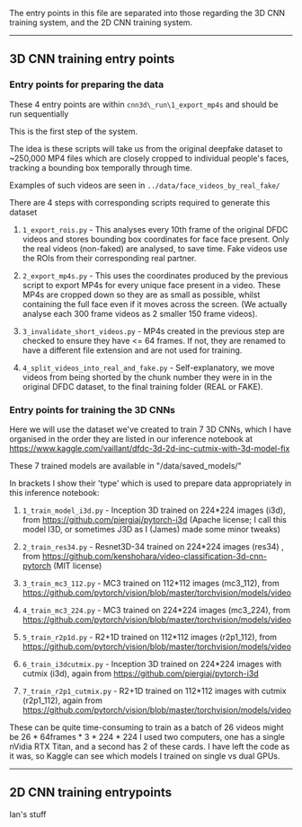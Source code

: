 The entry points in this file are separated into those regarding the 3D CNN training system, and the 2D CNN training system.

---

## 3D CNN training entry points

### Entry points for preparing the data

These 4 entry points are within `cnn3d\_run\1_export_mp4s` and should be run sequentially

This is the first step of the system.

The idea is these scripts will take us from the original deepfake dataset to ~250,000 MP4 files which are closely cropped to individual people's faces, tracking a bounding box temporally through time.

Examples of such videos are seen in `../data/face_videos_by_real_fake/`

There are 4 steps with corresponding scripts required to generate this dataset

1) `1_export_rois.py` - This analyses every 10th frame of the original DFDC videos and stores bounding box coordinates for
face face present. Only the real videos (non-faked) are analysed, to save time. Fake videos use the ROIs from their
corresponding real partner.

2) `2_export_mp4s.py` - This uses the coordinates produced by the previous script to export MP4s for every unique face
present in a video. These MP4s are cropped down so they are as small as possible, whilst containing the full face even
if it moves across the screen. (We actually analyse each 300 frame videos as 2 smaller 150 frame videos).

3) `3_invalidate_short_videos.py` - MP4s created in the previous step are checked to ensure they have <= 64 frames. If not,
they are renamed to have a different file extension and are not used for training.

4) `4_split_videos_into_real_and_fake.py` - Self-explanatory, we move videos from being shorted by the chunk number they
were in in the original DFDC dataset, to the final training folder (REAL or FAKE).

### Entry points for training the 3D CNNs

Here we will use the dataset we've created to train 7 3D CNNs, which I have organised in the order they are listed
in our inference notebook at https://www.kaggle.com/vaillant/dfdc-3d-2d-inc-cutmix-with-3d-model-fix

These 7 trained models are available in "/data/saved_models/"

In brackets I show their 'type' which is used to prepare data appropriately in this inference notebook:

1) `1_train_model_i3d.py` - Inception 3D trained on 224*224 images (i3d), from https://github.com/piergiaj/pytorch-i3d (Apache license; I call this model I3D, or sometimes J3D as I (James) made some minor tweaks)

2) `2_train_res34.py` - Resnet3D-34 trained on 224*224 images (res34) , from https://github.com/kenshohara/video-classification-3d-cnn-pytorch (MIT license)

3) `3_train_mc3_112.py` - MC3 trained on 112*112 images (mc3_112), from https://github.com/pytorch/vision/blob/master/torchvision/models/video

4) `4_train_mc3_224.py` - MC3 trained on 224*224 images (mc3_224), from https://github.com/pytorch/vision/blob/master/torchvision/models/video

5) `5_train_r2p1d.py` - R2+1D trained on 112*112 images (r2p1_112), from https://github.com/pytorch/vision/blob/master/torchvision/models/video

6) `6_train_i3dcutmix.py` - Inception 3D trained on 224*224 images with cutmix (i3d), again from https://github.com/piergiaj/pytorch-i3d

7) `7_train_r2p1_cutmix.py` - R2+1D trained on 112*112 images with cutmix (r2p1_112), again from https://github.com/pytorch/vision/blob/master/torchvision/models/video

These can be quite time-consuming to train as a batch of 26 videos might be 26 * 64frames * 3 * 224 * 224
I used two computers, one has a single nVidia RTX Titan, and a second has 2 of these cards.
I have left the code as it was, so Kaggle can see which models I trained on single vs dual GPUs.

---

## 2D CNN training entrypoints

Ian's stuff
